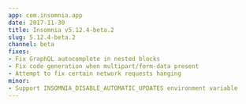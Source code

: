 ```yaml
---
app: com.insomnia.app
date: 2017-11-30
title: Insomnia v5.12.4-beta.2
slug: 5.12.4-beta.2
channel: beta
fixes:
- Fix GraphQL autocomplete in nested blocks
- Fix code generation when multipart/form-data present
- Attempt to fix certain network requests hanging
minor:
- Support INSOMNIA_DISABLE_AUTOMATIC_UPDATES environment variable
---
```

